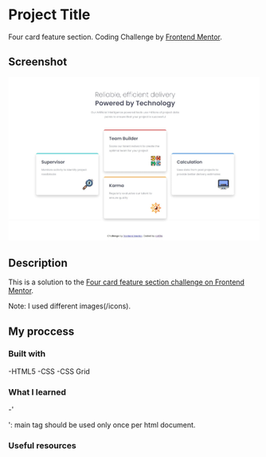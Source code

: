 # Project Title

Four card feature section.
Coding Challenge by [Frontend Mentor](https://www.frontendmentor.io).

## Screenshot

![](./images/Screenshot.jpeg)


## Description

This is a solution to the [Four card feature section challenge on Frontend Mentor](https://www.frontendmentor.io/challenges/four-card-feature-section-weK1eFYK).

Note: I used different images(/icons).


## My proccess 

### Built with

-HTML5
-CSS
-CSS Grid

### What I learned

-'<main><main/>': main tag should be used only once per html document.


### Useful resources